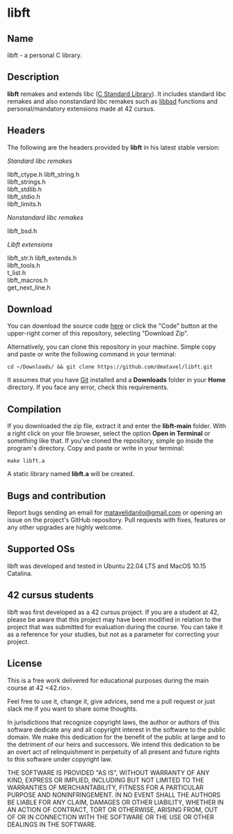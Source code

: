 
# libft

## Name

libft - a personal C library.

## Description

**libft** remakes and extends libc ([C Standard Library](https://en.wikipedia.org/wiki/C_standard_library)). It includes standard libc remakes and also nonstandard libc remakes such as [libbsd](https://helpmanual.io/man7/libbsd/) functions and personal/mandatory extensions made at 42 cursus.

## Headers

The following are the headers provided by **libft** in his latest stable version:

*Standard libc remakes*

libft_ctype.h
libft_string.h\
libft_strings.h\
libft_stdlib.h\
libft_stdio.h\
libft_limits.h

*Nonstandard libc remakes*

libft_bsd.h

*Libft extensions*

libft_str.h
libft_extends.h\
libft_tools.h\
t_list.h\
libft_macros.h\
get_next_line.h

## **Download**

You can download the source code [here](https://github.com/dmatavel/libft/archive/refs/heads/main.zip) or click the "Code" button at the upper-right corner of this repository, selecting "Download Zip".

Alternatively, you can clone this repository in your machine. Simple copy and paste or write the following command in your terminal:

    cd ~/Downloads/ && git clone https://github.com/dmatavel/libft.git

It assumes that you have [Git](https://git-scm.com/) installed and a **Downloads** folder in your **Home** directory. If you face any error, check this requirements.

## Compilation

If you downloaded the zip file, extract it and enter the **libft-main** folder. With a right click on your file browser, select the option **Open in Terminal** or something like that. If you've cloned the repository, simple go inside the program's directory. Copy and paste or write in your terminal:

    make libft.a

A static library named **libft.a** will be created.

## Bugs and contribution

Report bugs sending an email for matavelidanilo@gmail.com or opening an issue on the project's GitHub repository. Pull requests with fixes, features or any other upgrades are highly welcome.  

## Supported OSs

libft was developed and tested in Ubuntu 22.04 LTS and MacOS 10.15 Catalina. 

## 42 cursus students

libft was first developed as a 42 cursus project. If you are a student at 42, please be aware that this project may have been modified in relation to the project that was submitted for evaluation during the course. You can take it as a reference for your studies, but not as a parameter for correcting your project.

## License

This is a free work delivered for educational purposes during the main course
at 42 <42.rio>.

Feel free to use it, change it, give advices, send me a pull request or
just slack me if you want to share some thoughts.

In jurisdictions that recognize copyright laws, the author or authors
of this software dedicate any and all copyright interest in the
software to the public domain. We make this dedication for the benefit
of the public at large and to the detriment of our heirs and
successors. We intend this dedication to be an overt act of
relinquishment in perpetuity of all present and future rights to this
software under copyright law.

THE SOFTWARE IS PROVIDED "AS IS", WITHOUT WARRANTY OF ANY KIND,
EXPRESS OR IMPLIED, INCLUDING BUT NOT LIMITED TO THE WARRANTIES OF
MERCHANTABILITY, FITNESS FOR A PARTICULAR PURPOSE AND NONINFRINGEMENT.
IN NO EVENT SHALL THE AUTHORS BE LIABLE FOR ANY CLAIM, DAMAGES OR
OTHER LIABILITY, WHETHER IN AN ACTION OF CONTRACT, TORT OR OTHERWISE,
ARISING FROM, OUT OF OR IN CONNECTION WITH THE SOFTWARE OR THE USE OR
OTHER DEALINGS IN THE SOFTWARE.

